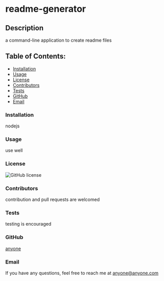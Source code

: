 # readme-generator

## Description
a command-line application to create readme files

## Table of Contents:
* [Installation](#installation)
* [Usage](#usage) 
* [License](#license)
* [Contributors](#contributors)
* [Tests](#test)
* [GitHub](#github)
* [Email](#email)

### Installation
nodejs

### Usage
use well

### License
![GitHub license](https://img.shields.io/badge/license-ISC-blue.svg)

### Contributors
contribution and pull requests are welcomed

### Tests
testing is encouraged

### GitHub
[anyone](https://github.com/anyone)

### Email
If you have any questions, feel free to reach me at anyone@anyone.com


        